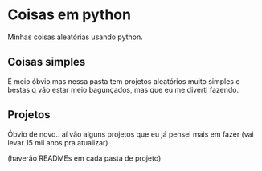 # Coisas em python

Minhas coisas aleatórias usando python.

## Coisas simples

É meio óbvio mas nessa pasta tem projetos aleatórios muito simples e bestas q vão estar meio bagunçados, mas que eu me diverti fazendo.

## Projetos

Óbvio de novo.. aí vão alguns projetos que eu já pensei mais em fazer (vai levar 15 mil anos pra atualizar)

(haverão READMEs em cada pasta de projeto)
